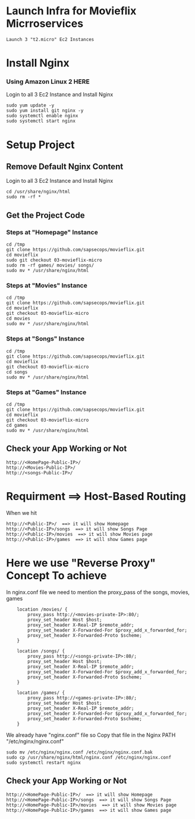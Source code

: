# Launch Infra for Movieflix Micrroservices

```
Launch 3 "t2.micro" Ec2 Instances 
```

# Install Nginx
### Using Amazon Linux 2 HERE 
Login to all 3 Ec2 Instance and Install Nginx
```
sudo yum update -y
sudo yum install git nginx -y
sudo systemctl enable nginx
sudo systemctl start nginx
```
# Setup Project
## Remove Default Nginx Content
Login to all 3 Ec2 Instance and Install Nginx
```
cd /usr/share/nginx/html
sudo rm -rf *
```
## Get the Project Code

### Steps at "Homepage" Instance
```
cd /tmp
git clone https://github.com/sapsecops/movieflix.git
cd movieflix
sudo git checkout 03-movieflix-micro
sudo rm -rf games/ movies/ songs/
sudo mv * /usr/share/nginx/html
```
### Steps at "Movies" Instance
```
cd /tmp
git clone https://github.com/sapsecops/movieflix.git
cd movieflix
git checkout 03-movieflix-micro
cd movies
sudo mv * /usr/share/nginx/html
```
### Steps at "Songs" Instance
```
cd /tmp
git clone https://github.com/sapsecops/movieflix.git
cd movieflix
git checkout 03-movieflix-micro
cd songs
sudo mv * /usr/share/nginx/html
```
### Steps at "Games" Instance
```
cd /tmp
git clone https://github.com/sapsecops/movieflix.git
cd movieflix
git checkout 03-movieflix-micro
cd games
sudo mv * /usr/share/nginx/html
```

## Check your App Working or Not

```
http://<HomePage-Public-IP>/
http://<Movies-Public-IP>/
http://<songs-Public-IP>/
```
# Requirment ==> Host-Based Routing
When we hit 
```
http://<Public-IP>/  ==> it will show Homepage
http://<Public-IP>/songs  ==> it will show Songs Page
http://<Public-IP>/movies  ==> it will show Movies page
http://<Public-IP>/games  ==> it will show Games page
```
# Here we use "Reverse Proxy" Concept To achieve

In nginx.conf file we need to mention the proxy_pass of the songs, movies, games

```
    location /movies/ {
        proxy_pass http://<movies-private-IP>:80/;
        proxy_set_header Host $host;
        proxy_set_header X-Real-IP $remote_addr;
        proxy_set_header X-Forwarded-For $proxy_add_x_forwarded_for;
        proxy_set_header X-Forwarded-Proto $scheme;
    }

    location /songs/ {
        proxy_pass http://<songs-private-IP>:80/;
        proxy_set_header Host $host;
        proxy_set_header X-Real-IP $remote_addr;
        proxy_set_header X-Forwarded-For $proxy_add_x_forwarded_for;
        proxy_set_header X-Forwarded-Proto $scheme;
    }

    location /games/ {
        proxy_pass http://<games-private-IP>:80/;
        proxy_set_header Host $host;
        proxy_set_header X-Real-IP $remote_addr;
        proxy_set_header X-Forwarded-For $proxy_add_x_forwarded_for;
        proxy_set_header X-Forwarded-Proto $scheme;
    }
```

We  already have "nginx.conf" file so Copy that file in the Nginx PATH "/etc/nginx/nginx.conf"

```
sudo mv /etc/nginx/nginx.conf /etc/nginx/nginx.conf.bak
sudo cp /usr/share/nginx/html/nginx.conf /etc/nginx/nginx.conf
sudo systemctl restart nginx
```

## Check your App Working or Not

```
http://<HomePage-Public-IP>/  ==> it will show Homepage
http://<HomePage-Public-IP>/songs  ==> it will show Songs Page
http://<HomePage-Public-IP>/movies  ==> it will show Movies page
http://<HomePage-Public-IP>/games  ==> it will show Games page
```
